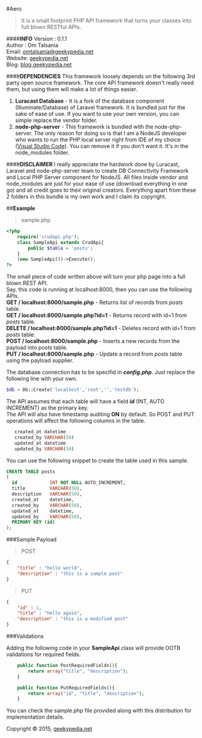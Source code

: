#Aero
>It is a small footprint PHP API framework that turns your classes into full blown RESTful APIs.

####**INFO**
Version : 0.1.1  
Author : Om Talsania  
Email: [omtalsania@geekypedia.net](mailto:omtalsania@geekypedia.net)  
Website: [geekypedia.net](http://geekypedia.net)  
Blog: [blog.geekypedia.net](http://blog.geekypedia.net)  

####**DEPENDENCIES**
This framework loosely depends on the following 3rd party open source framework. The core API framework doesn't really need them, but using them will make a lot of things easier.
1. **Luracast Database** - It is a fork of the database component (Illuminate/Database) of Laravel framework. It is bundled just for the sake of ease of use. If you want to use your own version, you can simple replace the vendor folder.
2. **node-php-server** - This framework is bundled with the node-php-server. The only reason for doing so is that I am a NodeJS developer who wants to run the PHP local server right from IDE of my choice ([Visual Studio Code](https://code.visualstudio.com/)). You can remove it if you don't want it. It's in the node_modules folder.

####**DISCLAIMER**
I really appreciate the hardwork done by Luracast, Laravel and node-php-server team to create DB Connectivity Framework and Local PHP Server component for NodeJS. All files inside vendor and node_modules are just for your ease of use (download everything in one go) and all credit goes to their original creators. Everything apart from these 2 folders in this bundle is my own work and I claim its copyright.

##**Example**

>sample.php

```php
<?php
    require('crudapi.php');
    class SampleApi extends CrudApi{
        public $table = 'posts';
    }
    (new SampleApi())->Execute();
?>

```

The small piece of code written above will turn your php page into a full blown REST API.  
Say, this code is running at localhost:8000, then you can use the following APIs.  
**GET / localhost:8000/sample.php** - Returns list of records from _posts_ table.  
**GET / localhost:8000/sample.php?id=1** - Returns record with id=1 from _posts_ table.  
**DELETE / localhost:8000/sample.php?id=1** - Deletes record with id=1 from _posts_ table.  
**POST / localhost:8000/sample.php** - Inserts a new records from the payload into _posts_ table.  
**PUT / localhost:8000/sample.php** - Update a record from _posts_ table using the payload supplier.  

The database connection has to be specifid in **_config.php_**. Just replace the following line with your own.  
```php
$db = Db::Create('localhost','root','','testdb');
```

The API assumes that each table will have a field **_id_** (INT, AUTO INCREMENT) as the primary key.  
The API will also have timestamp auditing **ON** by default. So POST and PUT operations will affect the following columns in the table.  
```sql
   created_at datetime
   created_by VARCHAR(50)
   updated_at datetime
   updated_by VARCHAR(50)   
``` 

You can use the following snippet to create the table used in this sample.

```sql
CREATE TABLE posts 
(
  id            INT NOT NULL AUTO_INCREMENT,
  title         VARCHAR(50),
  description   VARCHAR(50),
  created_at    datetime,
  created_by    VARCHAR(50),
  updated_at    datetime,
  updated_by    VARCHAR(50),
  PRIMARY KEY (id)
);
```

###Sample Payload

>POST  

```json
{
    "title" : "hello world",
    "description" : "this is a sample post"
}
```

>PUT  

```json
{
    "id" : 1,
    "title" : "hello again",
    "description" : "this is a modified post"
}
```

###Validations

Adding the following code in your **SampleApi** class will provide OOTB validations for required fields.

```php
    public function PostRequiredFields(){
        return array("title", "description");
    }

    public function PutRequiredFields(){
        return array("id", "title", "description");
    }
```

You can check the sample.php file provided along with this distribution for implementation details.

Copyright &copy; 2015, [geekypedia.net](http://geekypedia.net)
